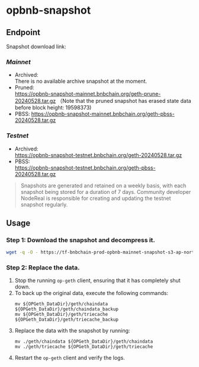 # opbnb-snapshot

## Endpoint

Snapshot download link:
### *Mainnet*
- Archived:  
There is no available archive snapshot at the moment.
- Pruned:  
https://opbnb-snapshot-mainnet.bnbchain.org/geth-prune-20240528.tar.gz 
（Note that the pruned snapshot has erased state data before block height: 19598373)
- PBSS:
https://opbnb-snapshot-mainnet.bnbchain.org/geth-pbss-20240528.tar.gz 
### *Testnet*
- Archived:  
https://opbnb-snapshot-testnet.bnbchain.org/geth-20240528.tar.gz
- PBSS:  
https://opbnb-snapshot-testnet.bnbchain.org/geth-pbss-20240528.tar.gz


> Snapshots are generated and retained on a weekly basis, with each snapshot being stored for a duration of 7 days. Community developer NodeReal is responsible for creating and updating the testnet snapshot regularly.

## Usage

### Step 1: Download the snapshot and decompress it.

```bash
wget -q -O - https://tf-bnbchain-prod-opbnb-mainnet-snapshot-s3-ap-northeast-1.s3.ap-northeast-1.amazonaws.com/geth-20231012.tar.gz | tar -xvf -
```

### Step 2: Replace the data.

1. Stop the running `op-geth` client, ensuring that it has completely shut down.
2. To back up the original data, execute the following commands:
    ```
    mv ${OPGeth_DataDir}/geth/chaindata ${OPGeth_DataDir}/geth/chaindata_backup
    mv ${OPGeth_DataDir}/geth/triecache ${OPGeth_DataDir}/geth/triecache_backup
    ```
3. Replace the data with the snapshot by running:
    ```
    mv ./geth/chaindata ${OPGeth_DataDir}/geth/chaindata
    mv ./geth/triecache ${OPGeth_DataDir}/geth/triecache
    ```
4. Restart the `op-geth` client and verify the logs.
